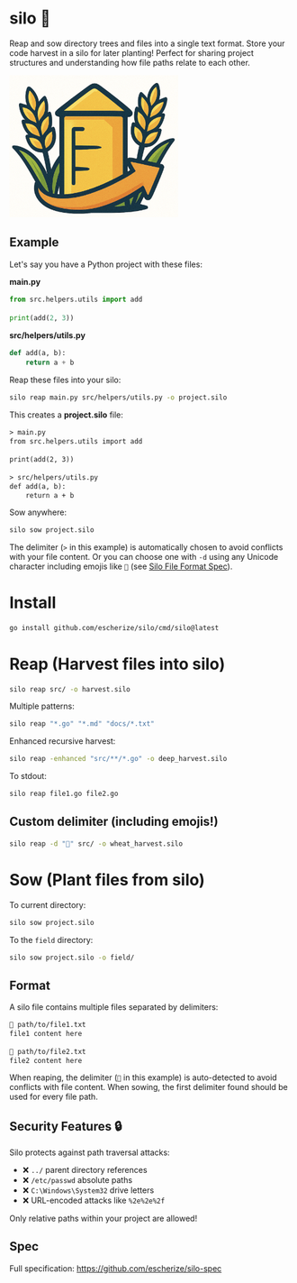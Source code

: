 # silo 🌾

Reap and sow directory trees and files into a single text format. Store your code harvest in a silo for later planting! Perfect for sharing project structures and understanding how file paths relate to each other.

<img src="assets/silo.png" alt="silo" width="300">

## Example

Let's say you have a Python project with these files:

**main.py**
```python
from src.helpers.utils import add

print(add(2, 3))
```

**src/helpers/utils.py**
```python
def add(a, b):
    return a + b
```

Reap these files into your silo:
```bash
silo reap main.py src/helpers/utils.py -o project.silo
```

This creates a **project.silo** file:
```
> main.py
from src.helpers.utils import add

print(add(2, 3))

> src/helpers/utils.py
def add(a, b):
    return a + b
```

Sow anywhere:
```bash
silo sow project.silo
```

The delimiter (`>` in this example) is automatically chosen to avoid conflicts with your file content. Or you can choose one with `-d` using any Unicode character including emojis like `🌾` (see [Silo File Format Spec](https://github.com/escherize/silo_spec)).

# Install

```bash
go install github.com/escherize/silo/cmd/silo@latest
```

# Reap (Harvest files into silo)

```bash
silo reap src/ -o harvest.silo
```

Multiple patterns:
```bash
silo reap "*.go" "*.md" "docs/*.txt"
```

Enhanced recursive harvest:
```bash
silo reap -enhanced "src/**/*.go" -o deep_harvest.silo
```

To stdout:
``` bash
silo reap file1.go file2.go
```

## Custom delimiter (including emojis!)

```bash
silo reap -d "🌾" src/ -o wheat_harvest.silo
```

# Sow (Plant files from silo)

To current directory:
```bash
silo sow project.silo
```

To the `field` directory:
```bash
silo sow project.silo -o field/
```

## Format

A silo file contains multiple files separated by delimiters:
```
🌾 path/to/file1.txt
file1 content here

🌾 path/to/file2.txt
file2 content here
```

When reaping, the delimiter (`🌾` in this example) is auto-detected to avoid conflicts with file content. When sowing, the first delimiter found should be used for every file path.

## Security Features 🔒

Silo protects against path traversal attacks:
- ❌ `../` parent directory references 
- ❌ `/etc/passwd` absolute paths
- ❌ `C:\Windows\System32` drive letters
- ❌ URL-encoded attacks like `%2e%2e%2f`

Only relative paths within your project are allowed!

## Spec

Full specification: https://github.com/escherize/silo-spec
